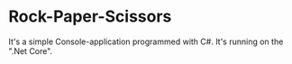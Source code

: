 # Rock-Paper-Scissors
It's a simple Console-application programmed with C#. It's running on the ".Net Core".
